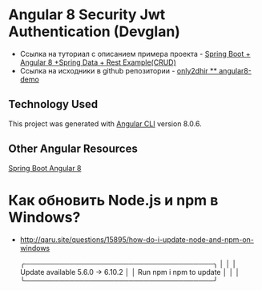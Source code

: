 # Angular 8 Security Jwt Authentication (Devglan)

- Ссылка на туториал с описанием примера проекта - [Spring Boot + Angular 8 +Spring Data + Rest Example(CRUD)](https://www.devglan.com/spring-boot/spring-boot-angular-8-example)
- Ссылка на исходники в github репозитории - [only2dhir ** angular8-demo](https://github.com/only2dhir/angular8-demo)


## Technology Used

This project was generated with [Angular CLI](https://github.com/angular/angular-cli) version 8.0.6.


## Other Angular Resources

[Spring Boot Angular 8](https://www.devglan.com/spring-boot/spring-boot-angular-8-example)



# Как обновить Node.js и npm в Windows?

- http://qaru.site/questions/15895/how-do-i-update-node-and-npm-on-windows

   ╭──────────────────────────────────────╮
   │                                      │
   │   Update available 5.6.0 → 6.10.2    │
   │       Run npm i npm to update        │
   │                                      │
   ╰──────────────────────────────────────╯

